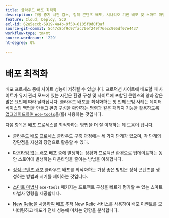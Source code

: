 ```yaml
---
title: 클라우드 배포 최적화
description: 가동 중지 시간 감소, 정적 콘텐츠 배포, 시나리오 기반 배포 및 스마트 마법사를 포함하여 클라우드 인프라 프로젝트에서 Adobe Commerce의 배포 프로세스를 최적화하는 방법에 대해 알아봅니다.
feature: Cloud, Deploy, SCD
exl-id: 62e5eccb-6919-4a4b-9f50-6105f9d0f3af
source-git-commit: 5c47c8bf9c97fac70ef249f76ecc905df07e4437
workflow-type: tm+mt
source-wordcount: '229'
ht-degree: 0%

---
```


# 배포 최적화

배포 프로세스 중에 사이트 성능이 저하될 수 있습니다. 프로덕션 사이트에 배포할 때 사이트가 유지 관리 모드에 있는 시간은 환경 구성 및 사이트에 포함된 콘텐츠의 양과 같은 많은 요인에 따라 달라집니다. 클라우드 배포를 최적화하는 첫 번째 모범 사례는 데이터베이스의 백업을 만들고 환경 구성을 확인하는 명령과 같은 패키지 기능을 활용하도록 [업그레이드하여 `ece-tools`](../dev-tools/install-package.md)을(를) 사용하는 것입니다.

다음 항목은 배포 프로세스를 최적화하는 방법을 더 잘 이해하는 데 도움이 됩니다.

- [클라우드 배포 프로세스](process.md)
클라우드 구축 과정에는 세 가지 단계가 있으며, 각 단계의 장단점을 자신의 장점으로 활용할 수 있다.

- [다운타임 없는 배포](reduce-downtime.md)
배포 중에 발생하는 상황과 프로덕션 환경으로 업데이트하는 동안 스토어에 발생하는 다운타임을 줄이는 방법을 이해합니다.

- [정적 콘텐츠 배포](static-content.md)
클라우드 배포를 최적화하는 가장 좋은 방법은 정적 콘텐츠를 생성하는 방법과 시기를 제어하는 것입니다.

- [스마트 마법사](smart-wizards.md)
`ece-tools` 패키지는 프로젝트 구성을 빠르게 평가할 수 있는 스마트 마법사 명령을 제공합니다.

- [New Relic을 사용하여 배포 추적](../monitor/track-deployments.md)
New Relic 서비스를 사용하여 배포 이벤트를 모니터링하고 배포가 전체 성능에 미치는 영향을 분석합니다.
